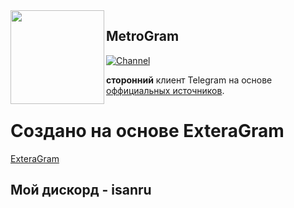 <img src="https://i.imgur.com/yC2SfO3.png" width="150" align="left"/>

## MetroGram

[![Channel](https://i.imgur.com/a9AO8qX.png)](https://t.me/metrogramclient)

**сторонний** клиент Telegram на основе [оффициальных источников](https://github.com/DrKLO/Telegram).

# Создано на основе ExteraGram

[ExteraGram](https://github.com/exteraSquad/exteraGram) 

## Мой дискорд - isanru



